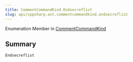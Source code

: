 ```yaml
---
title: CommentCommandKind.Endsecreflist
slug: api/cppsharp.ast.commentcommandkind.endsecreflist
---
```

Enumeration Member in [CommentCommandKind](/api/cppsharp/ast/commentcommandkind)

## Summary



```csharp
Endsecreflist
```

